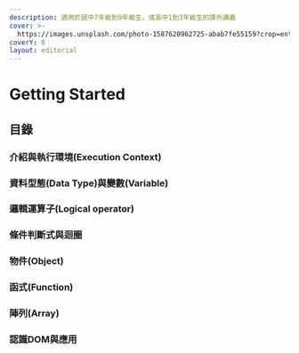 ```yaml
---
description: 適用於國中7年級到9年級生，或高中1到3年級生的課外講義
cover: >-
  https://images.unsplash.com/photo-1587620962725-abab7fe55159?crop=entropy&cs=tinysrgb&fm=jpg&ixid=MnwxOTcwMjR8MHwxfHNlYXJjaHwxMHx8amF2YXNjcmlwdHxlbnwwfHx8fDE2NjExODIwNDE&ixlib=rb-1.2.1&q=80
coverY: 0
layout: editorial
---
```


# Getting Started

## 目錄

### 介紹與執行環境(Execution Context) <a href="#jie-shao-yu-zhi-hang-huan-jing-runtime" id="jie-shao-yu-zhi-hang-huan-jing-runtime"></a>

### 資料型態(Data Type)與變數(Variable) <a href="#zi-liao-xing-tai-data-type-yu-bian-shu-variable" id="zi-liao-xing-tai-data-type-yu-bian-shu-variable"></a>

### 邏輯運算子(Logical operator)

### 條件判斷式與迴圈

### 物件(Object)

### 函式(Function)

### 陣列(Array)

### 認識DOM與應用
